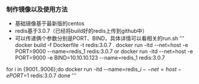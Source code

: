 ###  制作镜像以及使用方法

-  基础镜像基于最新版的centos
-  redis基于3.0.7（已经将build好的redis上传到github中）
-  可以传递俩个参数分别是PORT、BIND，具体详情可以看相关的run.sh
'''
docker build -f Dockerfile -t redis:3.0.7 .
docker run -itd --net=host -e PORT=9000 --name=redis_1 redis:3.0.7
or
docker run -itd --net=host -e PORT=9000 -e BIND=10.10.10.123 --name=redis_1 redis:3.0.7

for i in {9001..9006};do
	docker run -itd --name=redis_$i --net=host -e PORT=$1 redis:3.0.7
done
'''